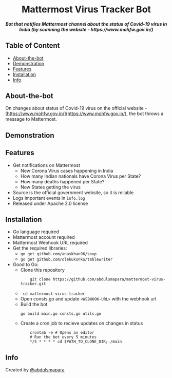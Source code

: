 <p align="center">
	<h1 align="center">Mattermost Virus Tracker Bot</h1>
	<h5 align="center">Bot that notifies Mattermost channel about the status of Covid-19 virus in India (by scanning the website - https://www.mohfw.gov.in/)</h5>
</p>


## Table of Content
- [About-the-bot](#about-the-bot)
- [Demonstration](#demonstration)
- [Features](#features)
- [Installation](#installation)
- [Info](#info)


## About-the-bot

On changes about status of Covid-19 virus on the official website - [https://www.mohfw.gov.in/](https://www.mohfw.gov.in/), the bot throws a message to Mattermost.

## Demonstration

## Features

- Get notifications on Mattermost
	* New Corona Virus cases happening in India
	* How many Indian nationals have Corona Virus per State?
	* How many deaths happened per State?
	* New States getting the virus
- Source is the official government website, so it is reliable
- Logs important events in ```info.log```
- Released under Apache 2.0 license

## Installation

- Go language required
- Mattermost account required
- Mattermost Webhook URL required
- Get the required libraries:
	* ```go get github.com/anaskhan96/soup```
	* ```go get github.com/olekukonko/tablewriter```
- Good to Go:
	* Clone this repository
	    ``` 
	    	git clone https://github.com/abdulsmapara/mattermost-virus-tracker.git
	    ```
	* ``` cd mattermost-virus-tracker```
	* Open consts.go and update ```<WEBHOOK-URL>``` with the webhook url
	* Build the bot
		```
		go build main.go consts.go utils.go
		```
	* Create a cron job to recieve updates on changes in status
		``` 
			crontab -e # Opens an editor
			# Run the bot every 5 minutes
			*/5 * * * * cd $PATH_TO_CLONE_DIR;./main
		```	

## Info

Created by [@abdulsmapara](https://github.com/abdulsmapara)

